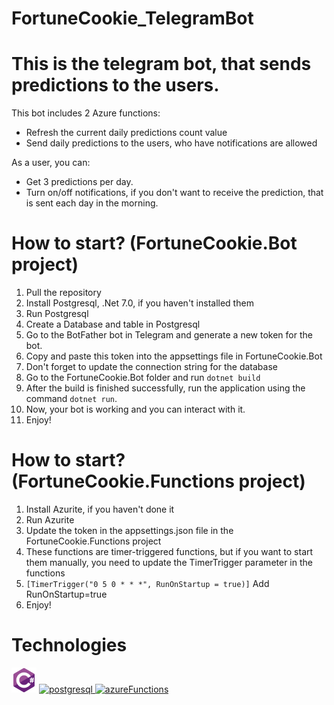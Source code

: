 # FortuneCookie_TelegramBot
# This is the telegram bot, that sends predictions to the users.
This bot includes 2 Azure functions:
- Refresh the current daily predictions count value
- Send daily predictions to the users, who have notifications are allowed

As a user, you can:
- Get 3 predictions per day.
- Turn on/off notifications, if you don't want to receive the prediction, that is sent each day in the morning.

# How to start? (FortuneCookie.Bot project)
1. Pull the repository
2. Install Postgresql, .Net 7.0, if you haven't installed them
3. Run Postgresql
4. Create a Database and table in Postgresql
5. Go to the BotFather bot in Telegram and generate a new token for the bot.
6. Copy and paste this token into the appsettings file in FortuneCookie.Bot
7. Don't forget to update the connection string for the database
8. Go to the FortuneCookie.Bot folder and run ```dotnet build```
9. After the build is finished successfully, run the application using the command ```dotnet run```.
10. Now, your bot is working and you can interact with it.
12. Enjoy!

# How to start? (FortuneCookie.Functions project)
1. Install Azurite, if you haven't done it
2. Run Azurite
3. Update the token in the appsettings.json file in the FortuneCookie.Functions project
4. These functions are timer-triggered functions, but if you want to start them manually, you need to update the TimerTrigger parameter in the functions
5. ```[TimerTrigger("0 5 0 * * *", RunOnStartup = true)]``` Add RunOnStartup=true
6. Enjoy!

# Technologies

<img src="https://raw.githubusercontent.com/devicons/devicon/master/icons/csharp/csharp-original.svg" alt="csharp" width="40" height="40"/> </a> <a href="https://learn.microsoft.com/pl-pl/dotnet/" target="_blank" rel="noreferrer">
<img src="https://i.pinimg.com/originals/06/86/c0/0686c0c85407548ea5bd737a572974b6.png" alt="postgresql" width="60" height="60"/> </a> <a href="https://www.postgresql.org/" target="_blank" rel="noreferrer">
<img src="https://i0.wp.com/mattruma.com/wp-content/uploads/2020/04/AzureFunctions.png" alt="azureFunctions" width="60" height="60"/> </a> <a href="https://azure.microsoft.com/en-us/products/functions/" target="_blank" rel="noreferrer">


